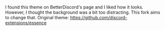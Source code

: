 I found this theme on BetterDiscord's page and I liked how it looks. However, I thought the background was a bit too distracting. This fork aims to change that.
Original theme: https://github.com/discord-extensions/essence
